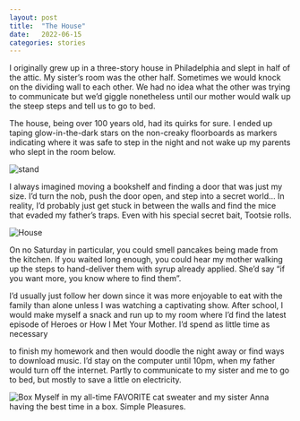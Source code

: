 ```yaml
---
layout: post
title:  "The House"
date:   2022-06-15
categories: stories
---
```


I originally grew up in a three-story house in Philadelphia and slept in half of the attic. My sister’s room was the other half. Sometimes we would knock on the dividing wall to each other. We had no idea what the other was trying to communicate but we’d giggle nonetheless until our mother would walk up the steep steps and tell us to go to bed.

The house, being over 100 years old, had its quirks for sure. I ended up taping glow-in-the-dark stars on the non-creaky floorboards as markers indicating where it was safe to step in the night and not wake up my parents who slept in the room below.

![stand](https://user-images.githubusercontent.com/84204476/173957154-233d5b92-788e-499f-b993-8aa50ea2fdb9.jpg)

I always imagined moving a bookshelf and finding a door that was just my size. I’d turn the nob, push the door open, and step into a secret world… In reality, I’d probably just get stuck in between the walls and find the mice that evaded my father’s traps. Even with his special secret bait, Tootsie rolls.

![House](https://user-images.githubusercontent.com/84204476/173957267-15293a31-7a64-42e6-8f16-2fb350e8aa97.jpg)

On no Saturday in particular, you could smell pancakes being made from the kitchen. If you waited long enough, you could hear my mother walking up the steps to hand-deliver them with syrup already applied. She’d say “if you want more, you know where to find them”.

I’d usually just follow her down since it was more enjoyable to eat with the family than alone unless I was watching a captivating show. After school, I would make myself a snack and run up to my room where I’d find the latest episode of Heroes or How I Met Your Mother. I’d spend as little time as necessary

to finish my homework and then would doodle the night away or find ways to download music. I’d stay on the computer until 10pm, when my father would turn off the internet. Partly to communicate to my sister and me to go to bed, but mostly to save a little on electricity.

![Box](https://user-images.githubusercontent.com/84204476/173957637-a0b2e026-3253-4dec-9e60-9db5f6f575ba.jpg)
Myself in my all-time FAVORITE cat sweater and my sister Anna having the best time in a box. Simple Pleasures.
